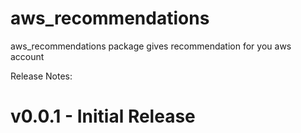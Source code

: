 # aws_recommendations

aws_recommendations package gives recommendation for you aws account

Release Notes:
# v0.0.1 - Initial Release


